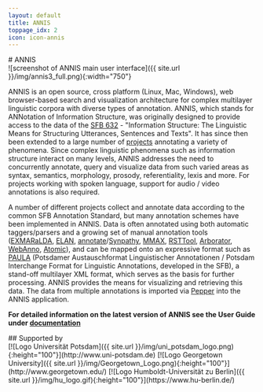 ```yaml
---
layout: default
title: ANNIS
toppage_idx: 2
icon: icon-annis
---
```



<div class="page-header">
# ANNIS
</div>

<div class="image_wrap">
![screenshot of ANNIS main user interface]({{ site.url }}/img/annis3_full.png){:width="750"}
</div>

ANNIS is an open source, cross platform (Linux, Mac, Windows), 
web browser-based search and visualization architecture for complex multilayer 
linguistic corpora with diverse types of annotation. ANNIS, which stands for ANNotation 
of Information Structure, was originally designed to provide access to the data of 
the [SFB 632](http://www.sfb632.uni-potsdam.de/) - "Information Structure: The Linguistic Means for Structuring Utterances, 
Sentences and Texts". It has since then been extended to a large number of [projects](cooperations.html) 
annotating a variety of phenomena. Since complex linguistic phenomena such as 
information structure interact on many levels, ANNIS addresses the need 
to concurrently annotate, query and visualize data from such varied 
areas as syntax, semantics, morphology, prosody, referentiality, 
lexis and more. For projects working with spoken language, support 
for audio / video annotations is also required.

A number of different projects collect and annotate data according to the 
common SFB Annotation Standard, but many annotation schemes have been implemented 
in ANNIS. Data is often annotated using both automatic taggers/parsers 
and a growing set of manual annotation tools 
([EXMARaLDA](http://exmaralda.org/), [ELAN](http://www.lat-mpi.eu/tools/elan/), 
[annotate](http://www.coli.uni-saarland.de/projects/sfb378/negra-corpus/annotate.html)/[Synpathy](http://www.mpi.nl/tools/synpathy.html), 
[MMAX](http://mmax2.sourceforge.net/), [RSTTool](http://www.wagsoft.com/RSTTool/), 
[Arborator](http://arborator.ilpga.fr/), [WebAnno](https://code.google.com/p/webanno/), [Atomic]({{site.site_atomic}})), and can be 
mapped onto an expressive format such as [PAULA](http://www.sfb632.uni-potsdam.de/en/paula-en.html) 
(Potsdamer Austauschformat Linguistischer Annotationen / Potsdam Interchange Format for Linguistic Annotations, developed in the SFB), 
a stand-off multilayer XML format, which serves as the basis for further processing. 
ANNIS provides the means for visualizing and retrieving this data. 
The data from multiple annotations is imported via [Pepper]({{site.site_pepper}}) into the ANNIS application. 

**For detailed information on the latest version of ANNIS see the User Guide under [documentation](documentation.html)**

<article id="supporters">

<div class="page-header">
## Supported by
</div>

</article>
<div class="funders">
[![Logo Universität Potsdam]({{ site.url }}/img/uni_potsdam_logo.png){:height="100"}](http://www.uni-potsdam.de)
[![Logo  Georgetown University]({{ site.url }}/img/Georgetown_Logo.png){:height="100"}](http://www.georgetown.edu/)
[![Logo Humboldt-Universität zu Berlin]({{ site.url }}/img/hu_logo.gif){:height="100"}](https://www.hu-berlin.de/)
</div>

